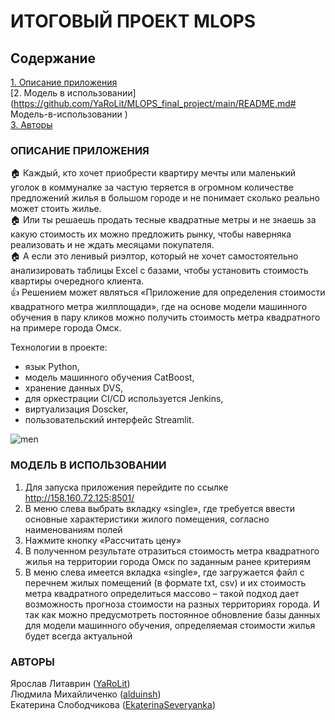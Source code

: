 # ИТОГОВЫЙ ПРОЕКТ MLOPS
##  Содержание    

[1. Описание приложения](https://github.com/YaRoLit/MLOPS_final_project/main/README.md#Описание-приложения)    
[2. Модель в использовании](https://github.com/YaRoLit/MLOPS_final_project/main/README.md# Модель-в-использовании )    
[3. Авторы](https://github.com/YaRoLit/MLOPS_final_project/main/README.md#Авторы)    
    
    
###  ОПИСАНИЕ ПРИЛОЖЕНИЯ
:house: Каждый, кто хочет приобрести квартиру мечты или маленький уголок в коммуналке за частую теряется в огромном количестве предложений жилья в большом городе и не понимает сколько реально может стоить жилье.    
:house: Или ты решаешь продать тесные квадратные метры и не знаешь за какую стоимость их можно предложить рынку, чтобы наверняка реализовать и не ждать месяцами покупателя.     
:house: А если это ленивый риэлтор, который не хочет самостоятельно анализировать таблицы Excel с базами, чтобы установить стоимость квартиры очередного клиента.    
:thumbsup: Решением может являться «Приложение для определения стоимости квадратного метра жилплощади», где на основе модели машинного обучения в пару кликов можно получить стоимость метра квадратного на примере города Омск.    
    
Технологии в проекте:    
- язык Python,    
- модель машинного обучения CatBoost,     
- хранение данных DVS,    
- для оркестрации CI/CD используется Jenkins,    
- виртуализация Doscker,    
- пользовательский интерфейс Streamlit.    
    
<img src = 'https://github.com/YaRoLit/MLOPS_final_project/men.jpg ' alt = ' men ' align='center'/>    
     
###  МОДЕЛЬ В ИСПОЛЬЗОВАНИИ    
1)	Для запуска приложения перейдите по ссылке http://158.160.72.125:8501/    
2)	В меню слева выбрать вкладку «single», где требуется ввести основные характеристики жилого помещения, согласно наименованиям полей    
3)	Нажмите кнопку «Рассчитать цену»    
4)	В полученном результате отразиться стоимость метра квадратного жилья на территории города Омск по заданным ранее критериям    
5)	В меню слева имеется вкладка «single», где загружается файл с перечнем жилых помещений (в формате txt, csv) и их стоимость метра квадратного определиться массово – такой подход дает возможность прогноза стоимости на разных территориях города. И так как можно предусмотреть постоянное обновление базы данных для модели машинного обучения, определяемая стоимости жилья будет всегда актуальной    
     
     
###  АВТОРЫ    
Ярослав Литаврин ([YaRoLit](https://github.com/yarolit))    
Людмила Михайличенко ([alduinsh]( https://github.com/alduinsh))    
Екатерина Слободчикова ([EkaterinaSeveryanka]( https://github.com/EkaterinaSeveryanka))     
